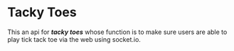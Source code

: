 # Tacky Toes

This an api for ***tacky toes*** whose function is to make sure users are able to play tick tack toe via the web using socket.io.
